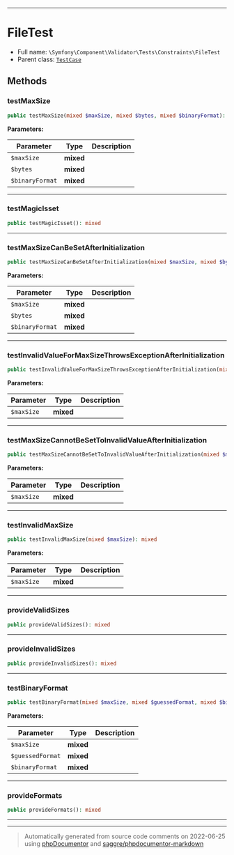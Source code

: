 ***

# FileTest





* Full name: `\Symfony\Component\Validator\Tests\Constraints\FileTest`
* Parent class: [`TestCase`](../../../../../PHPUnit/Framework/TestCase.md)




## Methods


### testMaxSize



```php
public testMaxSize(mixed $maxSize, mixed $bytes, mixed $binaryFormat): mixed
```








**Parameters:**

| Parameter | Type | Description |
|-----------|------|-------------|
| `$maxSize` | **mixed** |  |
| `$bytes` | **mixed** |  |
| `$binaryFormat` | **mixed** |  |




***

### testMagicIsset



```php
public testMagicIsset(): mixed
```











***

### testMaxSizeCanBeSetAfterInitialization



```php
public testMaxSizeCanBeSetAfterInitialization(mixed $maxSize, mixed $bytes, mixed $binaryFormat): mixed
```








**Parameters:**

| Parameter | Type | Description |
|-----------|------|-------------|
| `$maxSize` | **mixed** |  |
| `$bytes` | **mixed** |  |
| `$binaryFormat` | **mixed** |  |




***

### testInvalidValueForMaxSizeThrowsExceptionAfterInitialization



```php
public testInvalidValueForMaxSizeThrowsExceptionAfterInitialization(mixed $maxSize): mixed
```








**Parameters:**

| Parameter | Type | Description |
|-----------|------|-------------|
| `$maxSize` | **mixed** |  |




***

### testMaxSizeCannotBeSetToInvalidValueAfterInitialization



```php
public testMaxSizeCannotBeSetToInvalidValueAfterInitialization(mixed $maxSize): mixed
```








**Parameters:**

| Parameter | Type | Description |
|-----------|------|-------------|
| `$maxSize` | **mixed** |  |




***

### testInvalidMaxSize



```php
public testInvalidMaxSize(mixed $maxSize): mixed
```








**Parameters:**

| Parameter | Type | Description |
|-----------|------|-------------|
| `$maxSize` | **mixed** |  |




***

### provideValidSizes



```php
public provideValidSizes(): mixed
```











***

### provideInvalidSizes



```php
public provideInvalidSizes(): mixed
```











***

### testBinaryFormat



```php
public testBinaryFormat(mixed $maxSize, mixed $guessedFormat, mixed $binaryFormat): mixed
```








**Parameters:**

| Parameter | Type | Description |
|-----------|------|-------------|
| `$maxSize` | **mixed** |  |
| `$guessedFormat` | **mixed** |  |
| `$binaryFormat` | **mixed** |  |




***

### provideFormats



```php
public provideFormats(): mixed
```











***


***
> Automatically generated from source code comments on 2022-06-25 using [phpDocumentor](http://www.phpdoc.org/) and [saggre/phpdocumentor-markdown](https://github.com/Saggre/phpDocumentor-markdown)
